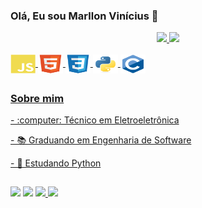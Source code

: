 ### Olá, Eu sou Marllon Vinícius 👋

<div align="center">
<a href="https://github.com/PedroHenriqueFerreira">
<img height="150em" src="https://github-readme-stats.vercel.app/api/top-langs/?username=MarllonVinicius0&layout=compact&langs_count=7&theme=dark"/>
<img height="150em" src="https://github-readme-stats.vercel.app/api?username=MarllonVinicius0&show_icons=true&theme=dark&include_all_commits=true&count_private=true"/>
</div>
<div style="display: inline_block"><br>
  <img align="center" alt="Rafa-Js" height="30" width="40" src="https://raw.githubusercontent.com/devicons/devicon/master/icons/javascript/javascript-plain.svg">
  <img align="center" alt="Rafa-HTML" height="30" width="40" src="https://raw.githubusercontent.com/devicons/devicon/master/icons/html5/html5-original.svg">
  <img align="center" alt="Rafa-CSS" height="30" width="40" src="https://raw.githubusercontent.com/devicons/devicon/master/icons/css3/css3-original.svg">
  <img align="center" alt="Rafa-Python" height="30" width="40" src="https://raw.githubusercontent.com/devicons/devicon/master/icons/python/python-original.svg">
  <img align="center" alt="Rafa-C" height="30" width="40" src="https://raw.githubusercontent.com/devicons/devicon/master/icons/c/c-original.svg" >          
</div>

##

### Sobre mim
<div style="display: inline_block"  >
<p> - :computer: Técnico em Eletroeletrônica</p>
<p>- 📚 Graduando em Engenharia de Software 
<p> - 🌱 Estudando Python 

</div>


##
 
<div> 
  <a href="https://www.youtube.com/channel/UCNRSqGEdJzZqNGZj5mZ_cFw" target="_blank"><img src="https://img.shields.io/badge/YouTube-FF0000?style=for-the-badge&logo=youtube&logoColor=white" target="_blank"></a>
  <a href="https://instagram.com/marllonviny" target="_blank"><img src="https://img.shields.io/badge/-Instagram-%23E4405F?style=for-the-badge&logo=instagram&logoColor=white" target="_blank"></a>
  <a href ="mailto:marllonvinicius@alu.ufc.br"><img src="https://img.shields.io/badge/-Gmail-%23333?style=for-the-badge&logo=gmail&logoColor=white" target="_blank">
  <a href="https://www.linkedin.com/in/marllon-vinícius-de-sousa-pinheiro-240588191/" target="_blank"><img src="https://img.shields.io/badge/-LinkedIn-%230077B5?style=for-the-badge&logo=linkedin&logoColor=white" target="_blank"></a> 
